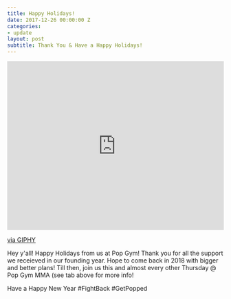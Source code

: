 ```yaml
---
title: Happy Holidays!
date: 2017-12-26 00:00:00 Z
categories:
- update
layout: post
subtitle: Thank You & Have a Happy Holidays!
---
```


<div style="width:100%;height:0;padding-bottom:78%;position:relative;"><iframe src="https://giphy.com/embed/l0MYyDa8S9ghzNebm" width="100%" height="100%" style="position:absolute" frameBorder="0" class="giphy-embed" allowFullScreen></iframe></div><p><a href="https://giphy.com/gifs/priooor-l0MYyDa8S9ghzNebm">via GIPHY</a></p>

Hey y'all! Happy Holidays from us at Pop Gym! Thank you for all the support we receieved in our founding year. Hope to come back
in 2018 with bigger and better plans! Till then, join us this and almost every other Thursday  @ Pop Gym MMA (see tab above for
more info!

Have a Happy New Year #FightBack #GetPopped
